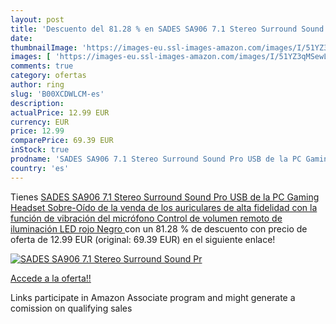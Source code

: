 ```yaml
---
layout: post
title: 'Descuento del 81.28 % en SADES SA906 7.1 Stereo Surround Sound Pr'
date: 
thumbnailImage: 'https://images-eu.ssl-images-amazon.com/images/I/51YZ3qMSewL._SL200_.jpg'
images: [ 'https://images-eu.ssl-images-amazon.com/images/I/51YZ3qMSewL._SL200_.jpg' ]
comments: true
category: ofertas
author: ring
slug: 'B00XCDWLCM-es'
description:
actualPrice: 12.99 EUR
currency: EUR
price: 12.99
comparePrice: 69.39 EUR
inStock: true
prodname: 'SADES SA906 7.1 Stereo Surround Sound Pro USB de la PC Gaming Headset Sobre-Oído de la venda de los auriculares de alta fidelidad con la función de vibración del micrófono Control de volumen remoto de iluminación LED rojo  Negro '
country: 'es'
---
```


Tienes [SADES SA906 7.1 Stereo Surround Sound Pro USB de la PC Gaming Headset Sobre-Oído de la venda de los auriculares de alta fidelidad con la función de vibración del micrófono Control de volumen remoto de iluminación LED rojo  Negro ](https://www.amazon.es/dp/B00XCDWLCM/?tag=tolees-21) con un 81.28 % de descuento con precio de oferta de 12.99 EUR (original: 69.39 EUR) en el siguiente enlace!

[![SADES SA906 7.1 Stereo Surround Sound Pr](https://images-eu.ssl-images-amazon.com/images/I/51YZ3qMSewL._SL200_.jpg)](https://www.amazon.es/dp/B00XCDWLCM/?tag=tolees-21)

[Accede a la oferta!!](https://www.amazon.es/dp/B00XCDWLCM/?tag=tolees-21)

Links participate in Amazon Associate program and might generate a comission on qualifying sales


